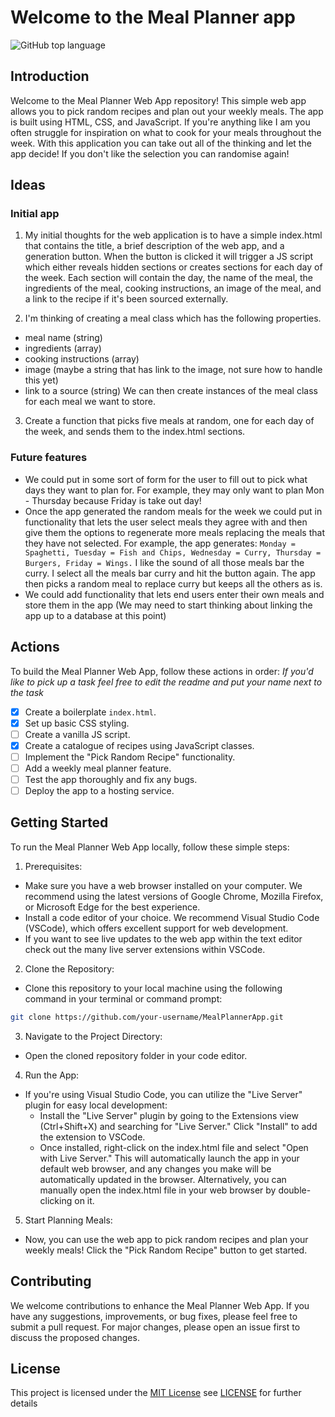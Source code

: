 # Welcome to the Meal Planner app
![GitHub top language](https://img.shields.io/github/languages/top/lukewelden/meal-planner)

## Introduction
Welcome to the Meal Planner Web App repository! This simple web app allows you to pick random recipes and plan out your weekly meals. The app is built using HTML, CSS, and JavaScript. If you're anything like I am you often struggle for inspiration on what to cook for your meals throughout the week. With this application you can take out all of the thinking and let the app decide! If you don't like the selection you can randomise again! 

## Ideas
### Initial app 
1. My initial thoughts for the web application is to have a simple index.html that contains the title, a brief description of the web app, and a generation button. When the button is clicked it will trigger a JS script which either reveals hidden sections or creates sections for each day of the week. Each section will contain the day, the name of the meal, the ingredients of the meal, cooking instructions,  an image of the meal, and a link to the recipe if it's been sourced externally. 

2. I'm thinking of creating a meal class which has the following properties.
- meal name (string)
- ingredients (array)
- cooking instructions (array)
- image (maybe a string that has link to the image, not sure how to handle this yet)
- link to a source (string)
We can then create instances of the meal class for each meal we want to store.

3. Create a function that picks five meals at random, one for each day of the week, and sends them to the index.html sections.

### Future features
- We could put in some sort of form for the user to fill out to pick what days they want to plan for. For example, they may only want to plan Mon - Thursday because Friday is take out day!
- Once the app generated the random meals for the week we could put in functionality that lets the user select meals they agree with and then give them the options to regenerate more meals replacing the meals that they have not selected. For example, the app generates: `Monday = Spaghetti, Tuesday = Fish and Chips, Wednesday = Curry, Thursday = Burgers, Friday = Wings.` I like the sound of all those meals bar the curry. I select all the meals bar curry and hit the button again. The app then picks a random meal to replace curry but keeps all the others as is.  
- We could add functionality that lets end users enter their own meals and store them in the app (We may need to start thinking about linking the app up to a database at this point)

## Actions
To build the Meal Planner Web App, follow these actions in order:
_If you'd like to pick up a task feel free to edit the readme and put your name next to the task_

- [x] Create a boilerplate `index.html`.
- [x] Set up basic CSS styling.
- [ ] Create a vanilla JS script.
- [x] Create a catalogue of recipes using JavaScript classes.
- [ ] Implement the "Pick Random Recipe" functionality.
- [ ] Add a weekly meal planner feature.
- [ ] Test the app thoroughly and fix any bugs.
- [ ] Deploy the app to a hosting service.

## Getting Started
To run the Meal Planner Web App locally, follow these simple steps:

1. Prerequisites:
- Make sure you have a web browser installed on your computer. We recommend using the latest versions of Google Chrome, Mozilla Firefox, or Microsoft Edge for the best experience.
- Install a code editor of your choice. We recommend Visual Studio Code (VSCode), which offers excellent support for web development.
- If you want to see live updates to the web app within the text editor check out the many live server extensions within VSCode.  

2. Clone the Repository:
- Clone this repository to your local machine using the following command in your terminal or command prompt:
```bash
git clone https://github.com/your-username/MealPlannerApp.git
```

3. Navigate to the Project Directory:
- Open the cloned repository folder in your code editor.

4. Run the App:
- If you're using Visual Studio Code, you can utilize the "Live Server" plugin for easy local development:
  - Install the "Live Server" plugin by going to the Extensions view (Ctrl+Shift+X) and searching for "Live Server." Click "Install" to add the extension to VSCode.
  - Once installed, right-click on the index.html file and select "Open with Live Server." This will automatically launch the app in your default web browser, and any changes you make will be automatically updated in the browser.
Alternatively, you can manually open the index.html file in your web browser by double-clicking on it.

5. Start Planning Meals:
- Now, you can use the web app to pick random recipes and plan your weekly meals! Click the "Pick Random Recipe" button to get started.

## Contributing
We welcome contributions to enhance the Meal Planner Web App. If you have any suggestions, improvements, or bug fixes, please feel free to submit a pull request. For major changes, please open an issue first to discuss the proposed changes.

## License 
This project is licensed under the [MIT License](https://en.wikipedia.org/wiki/MIT_License) see [LICENSE](./LICENSE) for further details

